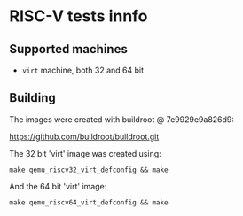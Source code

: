 # RISC-V tests innfo

## Supported machines

* `virt` machine, both 32 and 64 bit

## Building

The images were created with buildroot @ 7e9929e9a826d9:

https://github.com/buildroot/buildroot.git

The 32 bit 'virt' image was created using:

```
make qemu_riscv32_virt_defconfig && make
```

And the 64 bit 'virt' image:

```
make qemu_riscv64_virt_defconfig && make
```

